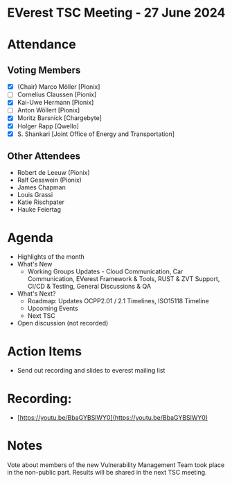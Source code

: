 # EVerest TSC Meeting - 27 June 2024

# Attendance

## Voting Members

- [x] (Chair) Marco Möller [Pionix]
- [ ] Cornelius Claussen [Pionix]
- [x] Kai-Uwe Hermann [Pionix]
- [ ] Anton Wöllert [Pionix]
- [x] Moritz Barsnick [Chargebyte]
- [x] Holger Rapp [Qwello]
- [x] S. Shankari [Joint Office of Energy and Transportation]

## Other Attendees
- Robert de Leeuw (Pionix)
- Ralf Gesswein (Pionix)
- James Chapman
- Louis Grassi
- Katie Rischpater
- Hauke Feiertag

# Agenda

- Highlights of the month
- What's New
    - Working Groups Updates - Cloud Communication, Car Communication, EVerest Framework & Tools, RUST & ZVT Support, CI/CD & Testing, General Discussions & QA
- What's Next?
    - Roadmap: Updates OCPP2.01 / 2.1 Timelines, ISO15118 Timeline
    - Upcoming Events
    - Next TSC
- Open discussion (not recorded)

# Action Items
- Send out recording and slides to everest mailing list

# Recording:
- [https://youtu.be/BbaGYBSlWY0](https://youtu.be/BbaGYBSlWY0)

# Notes
Vote about members of the new Vulnerability Management Team took place in the non-public part. Results will be shared in the next TSC meeting.
